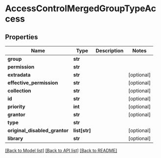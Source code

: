 # AccessControlMergedGroupTypeAccess

## Properties
Name | Type | Description | Notes
------------ | ------------- | ------------- | -------------
**group** | **str** |  | 
**permission** | **str** |  | 
**extradata** | **str** |  | [optional] 
**effective_permission** | **str** |  | [optional] 
**collection** | **str** |  | [optional] 
**id** | **str** |  | [optional] 
**priority** | **int** |  | [optional] 
**grantor** | **str** |  | [optional] 
**type** | **str** |  | 
**original_disabled_grantor** | **list[str]** |  | [optional] 
**library** | **str** |  | [optional] 

[[Back to Model list]](../README.md#documentation-for-models) [[Back to API list]](../README.md#documentation-for-api-endpoints) [[Back to README]](../README.md)


